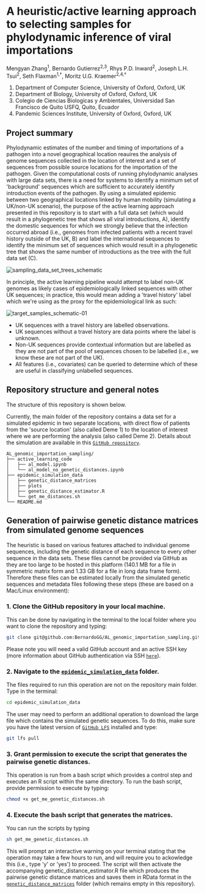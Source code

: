 # A heuristic/active learning approach to selecting samples for phylodynamic inference of viral importations

Mengyan Zhang<sup>1</sup>, Bernardo Gutierrez<sup>2,3</sup>, Rhys P.D. Inward<sup>2</sup>, Joseph L.H. Tsui<sup>2</sup>, Seth Flaxman<sup>1,†</sup>, Moritz U.G. Kraemer<sup>2,4,†</sup>

1.	Department of Computer Science, University of Oxford, Oxford, UK
2.	Department of Biology, University of Oxford, Oxford, UK
3.	Colegio de Ciencias Biologicas y Ambientales, Universidad San Francisco de Quito USFQ, Quito, Ecuador
4.	Pandemic Sciences Institute, University of Oxford, Oxford, UK

## Project summary
Phylodynamic estimates of the number and timing of importations of a pathogen into a novel geographical location reauires the analysis of genome sequences collected in the location of interest and a set of sequences from possible source locations for the importation of the pathogen. Given the computational costs of running phylodynamic analyses with large data sets, there is a need for systems to identify a minimum set of 'background' sequences which are sufficient to accurately identify introduction events of the pathogen. By using a simulated epidemic between two geographical locations linked by human mobility (simulating a UK/non-UK scenario), the purpose of the active learning approach presented in this repository is to start with a full data set (which would result in a phylogenetic tree that shows all viral introductions, A), identify the domestic sequences for which we strongly believe that the infection occurred abroad (i.e., genomes from infected patients with a recent travel history outside of the UK, B) and label the international sequences to identify the minimum set of sequences which would result in a phylogenetic tree that shows the same number of introductions as the tree with the full data set (C).

![sampling_data_set_trees_schematic](https://github.com/BernardoGG/AL_genomic_importation_sampling/assets/19906478/6b792bda-cd3f-47f3-9deb-574c4b5c4a49)

In principle, the active learning pipeline would attempt to label non-UK genomes as likely cases of epidemiologically linked sequences with other UK sequences; in practice, this would mean adding a 'travel history' label which we're using as the proxy for the epidemiological link as such:

![target_samples_schematic-01](https://github.com/BernardoGG/AL_genomic_importation_sampling/assets/19906478/8fef3038-a574-4341-b9cb-8460fde41a0a)

- UK sequences with a travel history are labelled observations.
- UK sequences without a travel history are data points where the label is unknown.
- Non-UK sequences provide contextual information but are labelled as they are not part of the pool of sequences chosen to be labelled (i.e., we know these are not part of the UK).
- All features (i.e., covariates) can be queried to determine which of these are useful in classifying unlabelled sequences.

## Repository structure and general notes
The structure of this repository is shown below.

Currently, the main folder of the repository contains a data set for a simulated epidemic in two separate locations, with direct flow of patients from the 'source location' (also called Deme 1) to the location of interest where we are performing the analysis (also called Deme 2). Details about the simulation are available in this [`GitHub repository`](https://github.com/rhysinward/sampling_phylodyanmics/tree/main). 

```
AL_genomic_importation_sampling/
├── active_learning_code
│   ├── al_model.ipynb
│   └── al_model_no_genetic_distances.ipynb
├── epidemic_simulation_data
│   ├── genetic_distance_matrices
│   ├── plots
│   ├── genetic_distance_estimator.R
│   └── get_me_distances.sh
└── README.md
```

## Generation of pairwise genetic distance matrices from simulated genome sequences
The heuristic is based on various features attached to individual genome sequences, including the genetic distance of each sequence to every other sequence in the data sets. These files cannot be provided via GitHub as they are too large to be hosted in this platform (140.1 MB for a file in symmetric matrix form and 1.33 GB for a file in long data frame form). Therefore these files can be estimated locally from the simulated genetic sequences and metadata files following these steps (these are based on a Mac/Linux environment):

### 1. Clone the GitHub repository in your local machine.
This can be done by navigating in the terminal to the local folder where you want to clone the repository and typing:


```bash
git clone git@github.com:BernardoGG/AL_genomic_importation_sampling.git
```

Please note you will need a valid GitHub account and an active SSH key (more information about GitHub authentication via SSH [`here`](https://docs.github.com/en/authentication/connecting-to-github-with-ssh/about-ssh)).

### 2. Navigate to the [`epidemic_simulation_data`](epidemic_simulation_data/) folder.
The files required to run this operation are not on the repository main folder. Type in the terminal:

```bash
cd epidemic_simulation_data
```

The user may need to perform an additional operation to download the large file which contains the simulated genetic sequences. To do this, make sure you have the latest version of [`GitHub LFS`](https://github.com/git-lfs/git-lfs) installed and type:

```bash
git lfs pull
```

### 3. Grant permission to execute the script that generates the pairwise genetic distances.
This operation is run from a bash script which provides a control step and executes an R script within the same directory. To run the bash script, provide permission to execute by typing:

```bash
chmod +x get_me_genetic_distances.sh
```

### 4. Execute the bash script that generates the matrices.
You can run the scripts by typing

```bash
sh get_me_genetic_distances.sh
```

This will prompt an interactive warning on your terminal stating that the operation may take a few hours to run, and will require you to ackowledge this (i.e., type 'y' or 'yes') to proceed. The script will then activate the accompanying genetic_distance_estimator.R file which produces the pairwise genetic distance matrices and saves them in RData format in the [`genetic_distance_matrices`](epidemic_simulation_data/genetic_distance_matrices) folder (which remains empty in this repository).
